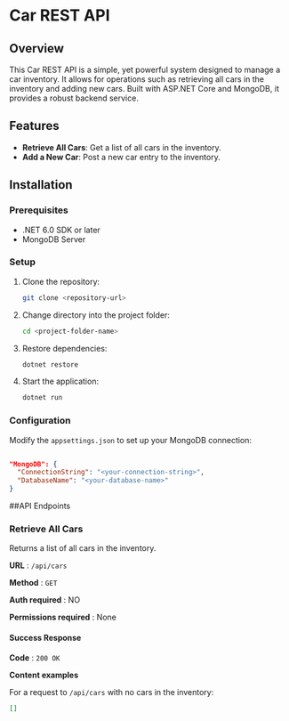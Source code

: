 # Car REST API

## Overview

This Car REST API is a simple, yet powerful system designed to manage a car inventory. It allows for operations such as retrieving all cars in the inventory and adding new cars. Built with ASP.NET Core and MongoDB, it provides a robust backend service.

## Features

- **Retrieve All Cars**: Get a list of all cars in the inventory.
- **Add a New Car**: Post a new car entry to the inventory.

## Installation

### Prerequisites

- .NET 6.0 SDK or later
- MongoDB Server

### Setup

1. Clone the repository:
    ```bash
    git clone <repository-url>
    ```

2. Change directory into the project folder:
    ```bash
    cd <project-folder-name>
    ```

3. Restore dependencies:
    ```bash
    dotnet restore
    ```

4. Start the application:
    ```bash
    dotnet run
    ```

### Configuration

Modify the `appsettings.json` to set up your MongoDB connection:

```json

"MongoDB": {
  "ConnectionString": "<your-connection-string>",
  "DatabaseName": "<your-database-name>"
}
```

##API Endpoints

### Retrieve All Cars

Returns a list of all cars in the inventory.

**URL** : `/api/cars`

**Method** : `GET`

**Auth required** : NO

**Permissions required** : None

#### Success Response

**Code** : `200 OK`

**Content examples**

For a request to `/api/cars` with no cars in the inventory:

```json
[]
```



    



